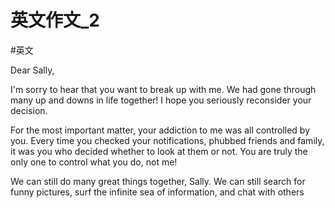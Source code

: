 # 英文作文_2
#英文 

Dear Sally,

I'm sorry to hear that you want to break up with me. We had gone through many up and downs in life together! I hope you seriously reconsider your decision.

For the most important matter, your addiction to me was all controlled by you. Every time you checked your notifications, phubbed friends and family, it was you who decided whether to look at them or not. You are truly the only one to control what you do, not me!

We can still do many great things together, Sally. We can still search for funny pictures, surf the infinite sea of information, and chat with others 